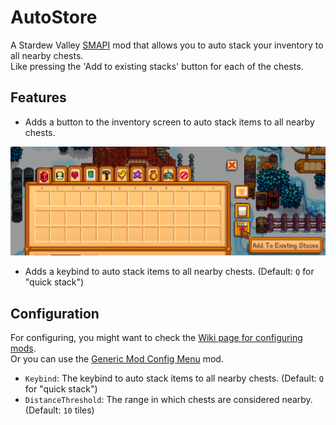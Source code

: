 # AutoStore
A Stardew Valley [SMAPI](https://smapi.io) mod that allows you to auto stack your inventory to all nearby chests.  
Like pressing the 'Add to existing stacks' button for each of the chests.

## Features
- Adds a button to the inventory screen to auto stack items to all nearby chests.
<img src="./img/InventoryButton.png" width=750>

- Adds a keybind to auto stack items to all nearby chests. (Default: `Q` for "quick stack")

## Configuration
For configuring, you might want to check the [Wiki page for configuring mods](https://stardewvalleywiki.com/Modding:Player_Guide/Getting_Started#Configure_mods).  
Or you can use the [Generic Mod Config Menu](https://www.nexusmods.com/stardewvalley/mods/5098) mod.

- `Keybind`: The keybind to auto stack items to all nearby chests. (Default: `Q` for "quick stack")
- `DistanceThreshold`: The range in which chests are considered nearby. (Default: `10` tiles)
